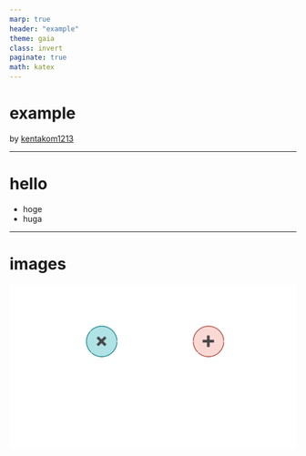 ```yaml
---
marp: true
header: "example"
theme: gaia
class: invert
paginate: true
math: katex
---
```


# example

by [kentakom1213](https://github.com/kentakom1213/)


---
# hello

- hoge
- huga


---
# images

![w:800](images/calc_graph_example.png)
